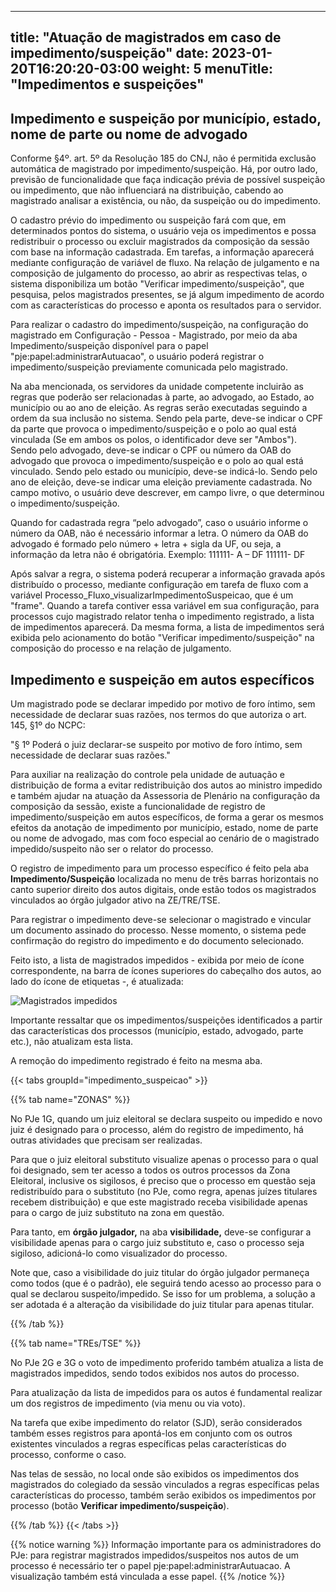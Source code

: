 
---
title: "Atuação de magistrados em caso de impedimento/suspeição"
date: 2023-01-20T16:20:20-03:00
weight: 5
menuTitle: "Impedimentos e suspeições"
---
## Impedimento e suspeição por município, estado, nome de parte ou nome de advogado

Conforme §4º. art. 5º da Resolução 185 do CNJ, não é permitida exclusão automática de magistrado por impedimento/suspeição. Há, por outro lado, previsão de funcionalidade que faça indicação prévia de possível suspeição ou impedimento, que não influenciará na distribuição, cabendo ao magistrado analisar a existência, ou não, da suspeição ou do impedimento.

O cadastro prévio do impedimento ou suspeição fará com que, em determinados pontos do sistema, o usuário veja os impedimentos e possa redistribuir o processo ou excluir magistrados da composição da sessão com base na informação cadastrada. Em tarefas, a informação aparecerá mediante configuração de variável de fluxo. Na relação de julgamento e na composição de julgamento do processo, ao abrir as respectivas telas, o sistema disponibiliza um botão "Verificar impedimento/suspeição", que pesquisa, pelos magistrados presentes, se já algum impedimento de acordo com as características do processo e aponta os resultados para o servidor.

Para realizar o cadastro do impedimento/suspeição, na configuração do magistrado em Configuração - Pessoa - Magistrado, por meio da aba Impedimento/suspeição disponível para o papel "pje:papel:administrarAutuacao", o usuário poderá registrar o impedimento/suspeição previamente comunicada pelo magistrado.

Na aba mencionada, os servidores da unidade competente incluirão as regras que poderão ser relacionadas à parte, ao advogado, ao Estado, ao município ou ao ano de eleição. As regras serão executadas seguindo a ordem da sua inclusão no sistema. Sendo pela parte, deve-se indicar o CPF da parte que provoca o impedimento/suspeição e o polo ao qual está vinculada (Se em ambos os polos, o identificador deve ser "Ambos"). Sendo pelo advogado, deve-se indicar o CPF ou número da OAB do advogado que provoca o impedimento/suspeição e o polo ao qual está vinculado. Sendo pelo estado ou município, deve-se indicá-lo. Sendo pelo ano de eleição, deve-se indicar uma eleição previamente cadastrada. No campo motivo, o usuário deve descrever, em campo livre, o que determinou o impedimento/suspeição.

Quando for cadastrada regra “pelo advogado”, caso o usuário informe o número da OAB, não é necessário informar a letra. O número da OAB do advogado é formado pelo número + letra + sigla da UF, ou seja, a informação da letra não é obrigatória.
Exemplo: 
111111- A – DF
111111- DF

Após salvar a regra, o sistema poderá recuperar a informação gravada após distribuído o processo, mediante configuração em tarefa de fluxo com a variável Processo_Fluxo_visualizarImpedimentoSuspeicao, que é um "frame". Quando a tarefa contiver essa variável em sua configuração, para processos cujo magistrado relator tenha o impedimento registrado, a lista de impedimentos aparecerá. Da mesma forma, a lista de impedimentos será exibida pelo acionamento do botão "Verificar impedimento/suspeição" na composição do processo e na relação de julgamento.

## Impedimento e suspeição em autos específicos

Um magistrado pode se declarar impedido por motivo de foro íntimo, sem necessidade de declarar suas razões, nos termos do que autoriza o art. 145, §1º do NCPC:

 "§ 1º Poderá o juiz declarar-se suspeito por motivo de foro íntimo, sem necessidade de declarar suas razões."

Para auxiliar na realização do controle pela unidade de autuação e distribuição de forma a evitar redistribuição dos autos ao ministro impedido e também ajudar na atuação da Assessoria de Plenário na configuração da composição da sessão, existe a funcionalidade de registro de impedimento/suspeição em autos específicos, de forma a gerar os mesmos efeitos da anotação de impedimento por município, estado, nome de parte ou nome de advogado, mas com foco especial ao cenário de o magistrado impedido/suspeito não ser o relator do processo.

O registro de impedimento para um processo específico é feito pela aba **Impedimento/Suspeição** localizada no menu de três barras horizontais no canto superior direito dos autos digitais, onde estão todos os magistrados vinculados ao órgão julgador ativo na ZE/TRE/TSE.

Para registrar o impedimento deve-se selecionar o magistrado e vincular um documento assinado do processo. Nesse momento, o sistema pede confirmação do registro do impedimento e do documento selecionado.

Feito isto, a lista de magistrados impedidos - exibida por meio de ícone correspondente, na barra de ícones superiores do cabeçalho dos autos, ao lado do ícone de etiquetas -, é atualizada:

![Magistrados impedidos](/imagens/impedimento_1.jpg)

Importante ressaltar que os impedimentos/suspeições identificados a partir das características dos processos (município, estado, advogado, parte etc.), não atualizam esta lista.

A remoção do impedimento registrado é feito na mesma aba.

{{< tabs groupId="impedimento_suspeicao" >}}

{{% tab name="ZONAS" %}}

No PJe 1G, quando um juiz eleitoral se declara suspeito ou impedido e novo juiz é designado para o processo, além do registro de impedimento, há outras atividades que precisam ser realizadas.

Para que o juiz eleitoral substituto visualize apenas o processo para o qual foi designado, sem ter acesso a todos os outros processos da Zona Eleitoral, inclusive os sigilosos, é preciso que o processo em questão seja redistribuído para o substituto (no PJe, como regra, apenas juízes titulares recebem distribuição) e que este magistrado receba visibilidade apenas para o cargo de juiz substituto na zona em questão.

Para tanto, em **órgão julgador,** na aba **visibilidade,** deve-se configurar a visibilidade apenas para o cargo juiz substituto e, caso o processo seja sigiloso, adicioná-lo como visualizador do processo.

Note que, caso a visibilidade do juiz titular do órgão julgador permaneça como todos (que é o padrão), ele seguirá tendo acesso ao processo para o qual se declarou suspeito/impedido. Se isso for um problema, a solução a ser adotada é a alteração da visibilidade do juiz titular para apenas titular.

{{% /tab %}}

{{% tab name="TREs/TSE" %}}

No PJe 2G e 3G o voto de impedimento proferido também atualiza a lista de magistrados impedidos, sendo todos exibidos nos autos do processo.

Para atualização da lista de impedidos para os autos é fundamental realizar um dos registros de impedimento (via menu ou via voto).

Na tarefa que exibe impedimento do relator (SJD), serão considerados também esses registros para apontá-los em conjunto com os outros existentes vinculados a regras específicas pelas características do processo, conforme o caso. 

Nas telas de sessão, no local onde são exibidos os impedimentos dos magistrados do colegiado da sessão vinculados a regras específicas pelas características do processo, também serão exibidos os impedimentos por processo (botão **Verificar impedimento/suspeição**).

{{% /tab %}}
{{< /tabs >}}


{{% notice warning %}}
Informação importante para os administradores do PJe: para registrar magistrados impedidos/suspeitos nos autos de um processo é necessário ter o papel pje:papel:administrarAutuacao. A visualização também está vinculada a esse papel. 
{{% /notice %}}


